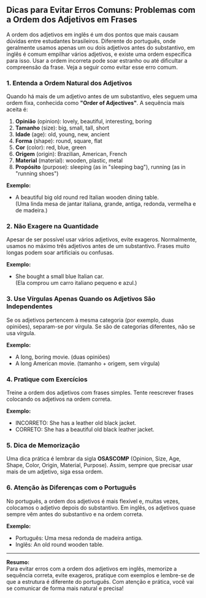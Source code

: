 
## Dicas para Evitar Erros Comuns: Problemas com a Ordem dos Adjetivos em Frases

A ordem dos adjetivos em inglês é um dos pontos que mais causam dúvidas entre estudantes brasileiros. Diferente do português, onde geralmente usamos apenas um ou dois adjetivos antes do substantivo, em inglês é comum empilhar vários adjetivos, e existe uma ordem específica para isso. Usar a ordem incorreta pode soar estranho ou até dificultar a compreensão da frase. Veja a seguir como evitar esse erro comum.

### 1. Entenda a Ordem Natural dos Adjetivos

Quando há mais de um adjetivo antes de um substantivo, eles seguem uma ordem fixa, conhecida como **"Order of Adjectives"**. A sequência mais aceita é:

1. **Opinião** (opinion): lovely, beautiful, interesting, boring  
2. **Tamanho** (size): big, small, tall, short  
3. **Idade** (age): old, young, new, ancient  
4. **Forma** (shape): round, square, flat  
5. **Cor** (color): red, blue, green  
6. **Origem** (origin): Brazilian, American, French  
7. **Material** (material): wooden, plastic, metal  
8. **Propósito** (purpose): sleeping (as in "sleeping bag"), running (as in "running shoes")

**Exemplo:**
- A beautiful big old round red Italian wooden dining table.  
  (Uma linda mesa de jantar italiana, grande, antiga, redonda, vermelha e de madeira.)

### 2. Não Exagere na Quantidade

Apesar de ser possível usar vários adjetivos, evite exageros. Normalmente, usamos no máximo três adjetivos antes de um substantivo. Frases muito longas podem soar artificiais ou confusas.

**Exemplo:**
- She bought a small blue Italian car.  
  (Ela comprou um carro italiano pequeno e azul.)

### 3. Use Vírgulas Apenas Quando os Adjetivos São Independentes

Se os adjetivos pertencem à mesma categoria (por exemplo, duas opiniões), separam-se por vírgula. Se são de categorias diferentes, não se usa vírgula.

**Exemplo:**
- A long, boring movie. (duas opiniões)
- A long American movie. (tamanho + origem, sem vírgula)

### 4. Pratique com Exercícios

Treine a ordem dos adjetivos com frases simples. Tente reescrever frases colocando os adjetivos na ordem correta.

**Exemplo:**
- INCORRETO: She has a leather old black jacket.
- CORRETO: She has a beautiful old black leather jacket.

### 5. Dica de Memorização

Uma dica prática é lembrar da sigla **OSASCOMP** (Opinion, Size, Age, Shape, Color, Origin, Material, Purpose). Assim, sempre que precisar usar mais de um adjetivo, siga essa ordem.

### 6. Atenção às Diferenças com o Português

No português, a ordem dos adjetivos é mais flexível e, muitas vezes, colocamos o adjetivo depois do substantivo. Em inglês, os adjetivos quase sempre vêm antes do substantivo e na ordem correta.

**Exemplo:**
- Português: Uma mesa redonda de madeira antiga.
- Inglês: An old round wooden table.

---

**Resumo:**  
Para evitar erros com a ordem dos adjetivos em inglês, memorize a sequência correta, evite exageros, pratique com exemplos e lembre-se de que a estrutura é diferente do português. Com atenção e prática, você vai se comunicar de forma mais natural e precisa!

```
